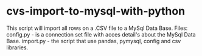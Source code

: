 # cvs-import-to-mysql-with-python
This script will import all rows on a .CSV file to a MySql Data Base.
Files: config.py - is a connection set file with acces detail's about the MySql Data Base.
       import.py - the script that use pandas, pymysql, config and csv libraries.

